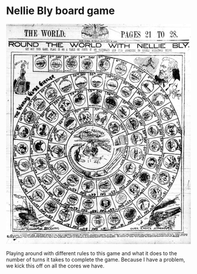 # Nellie Bly board game

![board](img/board.jpg)

Playing around with different rules to this game and what it does to the number of turns it takes to complete the game. Because I have a problem, we kick this off on all the cores we have.
